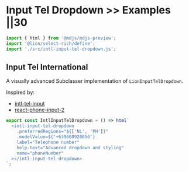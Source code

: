 # Input Tel Dropdown >> Examples ||30

```js script
import { html } from '@mdjs/mdjs-preview';
import '@lion/select-rich/define';
import './src/intl-input-tel-dropdown.js';
```

## Input Tel International

A visually advanced Subclasser implementation of `LionInputTelDropdown`.

Inspired by:

- [intl-tel-input](https://intl-tel-input.com/)
- [react-phone-input-2](https://github.com/bl00mber/react-phone-input-2)

```js preview-story
export const IntlInputTelDropdown = () => html`
  <intl-input-tel-dropdown
    .preferredRegions="${['NL', 'PH']}"
    .modelValue=${'+639608920056'}
    label="Telephone number"
    help-text="Advanced dropdown and styling"
    name="phoneNumber"
  ></intl-input-tel-dropdown>
`;
```

